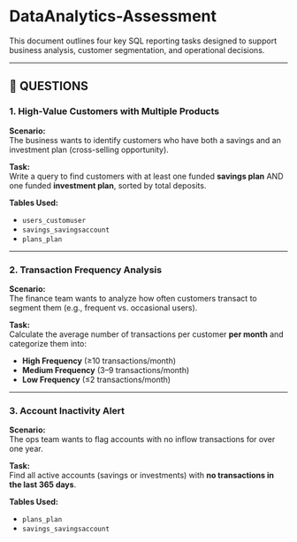 # DataAnalytics-Assessment


This document outlines four key SQL reporting tasks designed to support business analysis, customer segmentation, and operational decisions.

---

## 📌 QUESTIONS

### 1. High-Value Customers with Multiple Products

**Scenario:**  
The business wants to identify customers who have both a savings and an investment plan (cross-selling opportunity).

**Task:**  
Write a query to find customers with at least one funded **savings plan** AND one funded **investment plan**, sorted by total deposits.

**Tables Used:**
- `users_customuser`
- `savings_savingsaccount`
- `plans_plan`


---

### 2. Transaction Frequency Analysis

**Scenario:**  
The finance team wants to analyze how often customers transact to segment them (e.g., frequent vs. occasional users).

**Task:**  
Calculate the average number of transactions per customer **per month** and categorize them into:
- **High Frequency** (≥10 transactions/month)
- **Medium Frequency** (3–9 transactions/month)
- **Low Frequency** (≤2 transactions/month)


---

### 3. Account Inactivity Alert

**Scenario:**  
The ops team wants to flag accounts with no inflow transactions for over one year.

**Task:**  
Find all active accounts (savings or investments) with **no transactions in the last 365 days**.

**Tables Used:**
- `plans_plan`
- `savings_savingsaccount`
